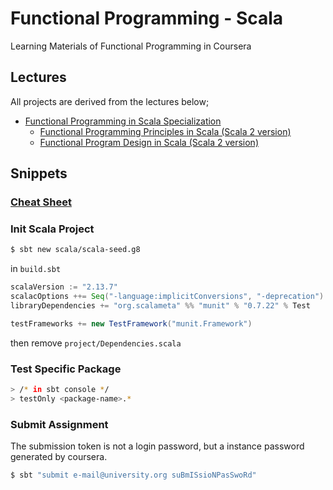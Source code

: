 # Functional Programming - Scala

Learning Materials of Functional Programming in Coursera

## Lectures

All projects are derived from the lectures below;

* [Functional Programming in Scala Specialization](https://www.coursera.org/specializations/scala)
  * [Functional Programming Principles in Scala (Scala 2 version)](https://www.coursera.org/learn/scala2-functional-programming)
  * [Functional Program Design in Scala (Scala 2 version)](https://www.coursera.org/learn/scala2-functional-program-design)

## Snippets

### [Cheat Sheet](./CheatSheet.md)

### Init Scala Project

```sh
$ sbt new scala/scala-seed.g8
```

in `build.sbt`

```sbt
scalaVersion := "2.13.7"
scalacOptions ++= Seq("-language:implicitConversions", "-deprecation")
libraryDependencies += "org.scalameta" %% "munit" % "0.7.22" % Test

testFrameworks += new TestFramework("munit.Framework")
```

then remove `project/Dependencies.scala`

### Test Specific Package

```sh
> /* in sbt console */
> testOnly <package-name>.*
```

### Submit Assignment

The submission token is not a login password, but a instance password
generated by coursera.

```sh
$ sbt "submit e-mail@university.org suBmISsioNPasSwoRd"
```
